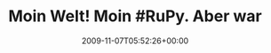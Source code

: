 ---
retweeted: false
source: <a href="http://twitter.com" rel="nofollow">Twitter Web Client</a>
entities:
  hashtags:
  - text: RuPy
    indices:
    - '16'
    - '21'
  symbols: []
  user_mentions: []
  urls: []
display_text_range:
- '0'
- '45'
favorite_count: '0'
id_str: '5500381526'
truncated: false
retweet_count: '0'
id: '5500381526'
created_at: Sat Nov 07 05:52:26 +0000 2009
favorited: false
full_text: 'Moin Welt! Moin #RuPy. Aber warum SO Früh...?'
lang: de
tags:
- RuPy
- pesos:twitter
date: '2009-11-07T05:52:26+00:00'
src: https://twitter.com/bascht/status/5500381526
original_url: https://twitter.com/bascht/status/5500381526
type: twitter_tweet
text: 'Moin Welt! Moin #RuPy. Aber warum SO Früh...?'
title: 'Moin Welt! Moin #RuPy. Aber war'

---